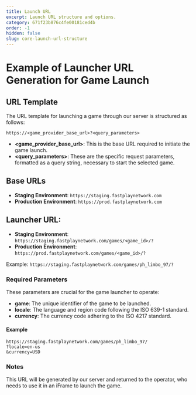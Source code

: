```yaml
---
title: Launch URL
excerpt: Launch URL structure and options.
category: 671f23b876c4fe00181ced4b
order: -1
hidden: false
slug: core-launch-url-structure
---
```


# Example of Launcher URL Generation for Game Launch

## URL Template

The URL template for launching a game through our server is structured as follows:

```
https://<game_provider_base_url>?<query_parameters>
```

- **\<game_provider_base_url>**: This is the base URL required to initiate the game launch.
- **\<query_parameters>**: These are the specific request parameters, formatted as a query string, necessary to start the selected game.

## Base URLs

- **Staging Environment**: `https://staging.fastplaynetwork.com`
- **Production Environment**: `https://prod.fastplaynetwork.com`

## Launcher URL:
- **Staging Environment**: `https://staging.fastplaynetwork.com/games/<game_id>/?`
- **Production Environment**: `https://prod.fastplaynetwork.com/games/<game_id>/?`

Example: `https://staging.fastplaynetwork.com/games/ph_limbo_97/?`

### Required Parameters

These parameters are crucial for the game launcher to operate:

- **game**: The unique identifier of the game to be launched.
- **locale**: The language and region code following the ISO 639-1 standard.
- **currency**: The currency code adhering to the ISO 4217 standard.

#### Example

```
https://staging.fastplaynetwork.com/games/ph_limbo_97/
?locale=en-us
&currency=USD
```

### Notes

This URL will be generated by our server and returned to the operator, who needs to use it in an iFrame to launch the game.
